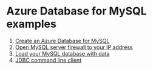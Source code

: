 # Azure Database for MySQL examples

1. [Create an Azure Database for MySQL](create/README.md)
2. [Open MySQL server firewall to your IP address](open-firewall-to-your-ip/README.md) 
3. [Load your MySQL database with data](load-your-mysql-database-with-data/README.md)
4. [JDBC command line client](get-country/README.md) 

<!-- workflow.run() 

  exit 0
  
  -->
